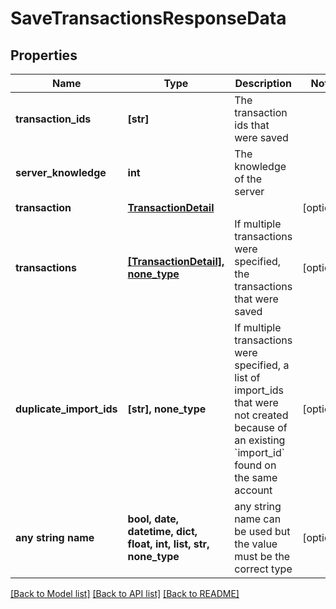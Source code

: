 # SaveTransactionsResponseData


## Properties
Name | Type | Description | Notes
------------ | ------------- | ------------- | -------------
**transaction_ids** | **[str]** | The transaction ids that were saved | 
**server_knowledge** | **int** | The knowledge of the server | 
**transaction** | [**TransactionDetail**](TransactionDetail.md) |  | [optional] 
**transactions** | [**[TransactionDetail], none_type**](TransactionDetail.md) | If multiple transactions were specified, the transactions that were saved | [optional] 
**duplicate_import_ids** | **[str], none_type** | If multiple transactions were specified, a list of import_ids that were not created because of an existing &#x60;import_id&#x60; found on the same account | [optional] 
**any string name** | **bool, date, datetime, dict, float, int, list, str, none_type** | any string name can be used but the value must be the correct type | [optional]

[[Back to Model list]](../README.md#documentation-for-models) [[Back to API list]](../README.md#documentation-for-api-endpoints) [[Back to README]](../README.md)


